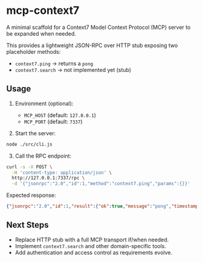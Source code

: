 # mcp-context7

A minimal scaffold for a Context7 Model Context Protocol (MCP) server to be expanded when needed.

This provides a lightweight JSON-RPC over HTTP stub exposing two placeholder methods:
- `context7.ping` → returns a `pong`
- `context7.search` → not implemented yet (stub)

## Usage

1. Environment (optional):
   - `MCP_HOST` (default: `127.0.0.1`)
   - `MCP_PORT` (default: `7337`)

2. Start the server:

```bash
node ./src/cli.js
```

3. Call the RPC endpoint:

```bash
curl -s -X POST \
  -H 'content-type: application/json' \
  http://127.0.0.1:7337/rpc \
  -d '{"jsonrpc":"2.0","id":1,"method":"context7.ping","params":{}}'
```

Expected response:

```json
{"jsonrpc":"2.0","id":1,"result":{"ok":true,"message":"pong","timestamp":"..."}}
```

## Next Steps
- Replace HTTP stub with a full MCP transport if/when needed.
- Implement `context7.search` and other domain-specific tools.
- Add authentication and access control as requirements evolve.
